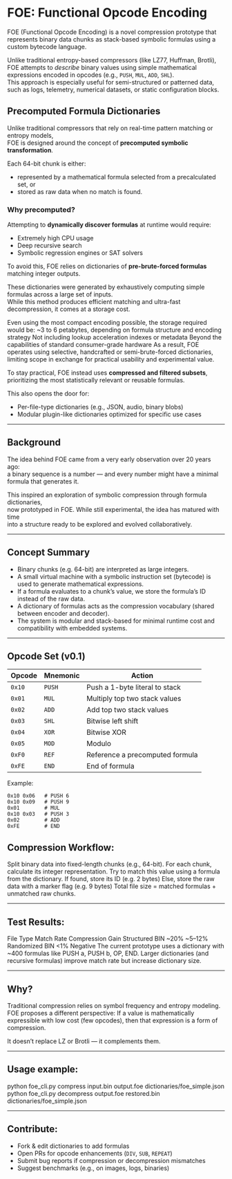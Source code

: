 # FOE: Functional Opcode Encoding

FOE (Functional Opcode Encoding) is a novel compression prototype that represents binary data chunks as stack-based symbolic formulas using a custom bytecode language.

Unlike traditional entropy-based compressors (like LZ77, Huffman, Brotli), FOE attempts to *describe* binary values using simple mathematical expressions encoded in opcodes (e.g., `PUSH`, `MUL`, `ADD`, `SHL`).  
This approach is especially useful for semi-structured or patterned data, such as logs, telemetry, numerical datasets, or static configuration blocks.

## Precomputed Formula Dictionaries

Unlike traditional compressors that rely on real-time pattern matching or entropy models,  
FOE is designed around the concept of **precomputed symbolic transformation**.

Each 64-bit chunk is either:
- represented by a mathematical formula selected from a precalculated set, or
- stored as raw data when no match is found.

### Why precomputed?

Attempting to **dynamically discover formulas** at runtime would require:
- Extremely high CPU usage
- Deep recursive search
- Symbolic regression engines or SAT solvers

To avoid this, FOE relies on dictionaries of **pre-brute-forced formulas** matching integer outputs.

These dictionaries were generated by exhaustively computing simple formulas across a large set of inputs.  
While this method produces efficient matching and ultra-fast decompression, it comes at a storage cost.

Even using the most compact encoding possible, the storage required would be:
    ~3 to 6 petabytes, depending on formula structure and encoding strategy
    Not including lookup acceleration indexes or metadata
    Beyond the capabilities of standard consumer-grade hardware
    As a result, FOE operates using selective, handcrafted or semi-brute-forced dictionaries,
    limiting scope in exchange for practical usability and experimental value.

To stay practical, FOE instead uses **compressed and filtered subsets**, prioritizing the most statistically relevant or reusable formulas.

This also opens the door for:
- Per-file-type dictionaries (e.g., JSON, audio, binary blobs)
- Modular plugin-like dictionaries optimized for specific use cases

---

## Background

The idea behind FOE came from a very early observation over 20 years ago:  
a binary sequence is a number — and every number might have a minimal formula that generates it.  

This inspired an exploration of symbolic compression through formula dictionaries,  
now prototyped in FOE. While still experimental, the idea has matured with time  
into a structure ready to be explored and evolved collaboratively.

---

## Concept Summary

- Binary chunks (e.g. 64-bit) are interpreted as large integers.
- A small virtual machine with a symbolic instruction set (bytecode) is used to generate mathematical expressions.
- If a formula evaluates to a chunk’s value, we store the formula’s ID instead of the raw data.
- A dictionary of formulas acts as the compression vocabulary (shared between encoder and decoder).
- The system is modular and stack-based for minimal runtime cost and compatibility with embedded systems.

---

## Opcode Set (v0.1)

| Opcode | Mnemonic | Action                           |
|--------|----------|----------------------------------|
| `0x10` | `PUSH`   | Push a 1-byte literal to stack   |
| `0x01` | `MUL`    | Multiply top two stack values    |
| `0x02` | `ADD`    | Add top two stack values         |
| `0x03` | `SHL`    | Bitwise left shift               |
| `0x04` | `XOR`    | Bitwise XOR                      |
| `0x05` | `MOD`    | Modulo                           |
| `0xF0` | `REF`    | Reference a precomputed formula  |
| `0xFE` | `END`    | End of formula                   |

Example:
```hex
0x10 0x06   # PUSH 6  
0x10 0x09   # PUSH 9  
0x01        # MUL  
0x10 0x03   # PUSH 3  
0x02        # ADD  
0xFE        # END
``` 

## Compression Workflow:
Split binary data into fixed-length chunks (e.g., 64-bit).
For each chunk, calculate its integer representation.
Try to match this value using a formula from the dictionary.
If found, store its ID (e.g. 2 bytes)
Else, store the raw data with a marker flag (e.g. 9 bytes)
Total file size = matched formulas + unmatched raw chunks.

---

## Test Results:
File Type	Match Rate	Compression Gain
Structured BIN	~20%	~5–12%
Randomized BIN	<1%	Negative
The current prototype uses a dictionary with ~400 formulas like PUSH a, PUSH b, OP, END.
Larger dictionaries (and recursive formulas) improve match rate but increase dictionary size.

---

## Why?
Traditional compression relies on symbol frequency and entropy modeling. FOE proposes a different perspective:
If a value is mathematically expressible with low cost (few opcodes), then that expression is a form of compression.

It doesn’t replace LZ or Brotli — it complements them.

---

## Usage example:

python foe_cli.py compress input.bin output.foe dictionaries/foe_simple.json
python foe_cli.py decompress output.foe restored.bin dictionaries/foe_simple.json

---

## Contribute:

- Fork & edit dictionaries to add formulas
- Open PRs for opcode enhancements (`DIV`, `SUB`, `REPEAT`)
- Submit bug reports if compression or decompression mismatches
- Suggest benchmarks (e.g., on images, logs, binaries)




